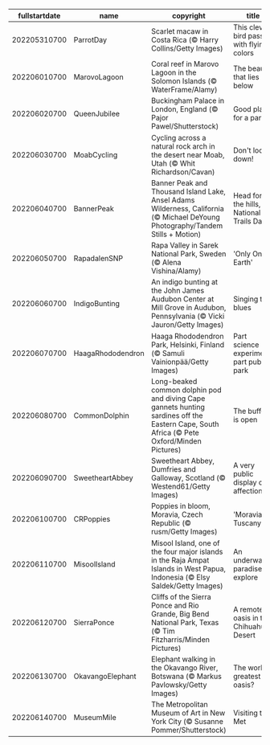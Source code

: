 |fullstartdate|name|copyright|title|image|
|--|--|--|--|--|
202205310700|ParrotDay|Scarlet macaw in Costa Rica (© Harry Collins/Getty Images)|This clever bird passes with flying colors|![](/en-US/2022/06/202205310700ParrotDay.jpg)|
202206010700|MarovoLagoon|Coral reef in Marovo Lagoon in the Solomon Islands (© WaterFrame/Alamy)|The beauty that lies below|![](/en-US/2022/06/202206010700MarovoLagoon.jpg)|
202206020700|QueenJubilee|Buckingham Palace in London, England (© Pajor Pawel/Shutterstock)|Good place for a party|![](/en-US/2022/06/202206020700QueenJubilee.jpg)|
202206030700|MoabCycling|Cycling across a natural rock arch in the desert near Moab, Utah (© Whit Richardson/Cavan)|Don't look down!|![](/en-US/2022/06/202206030700MoabCycling.jpg)|
202206040700|BannerPeak|Banner Peak and Thousand Island Lake, Ansel Adams Wilderness, California (© Michael DeYoung Photography/Tandem Stills + Motion)|Head for the hills, it's National Trails Day!|![](/en-US/2022/06/202206040700BannerPeak.jpg)|
202206050700|RapadalenSNP|Rapa Valley in Sarek National Park, Sweden (© Alena Vishina/Alamy)|'Only One Earth'|![](/en-US/2022/06/202206050700RapadalenSNP.jpg)|
202206060700|IndigoBunting|An indigo bunting at the John James Audubon Center at Mill Grove in Audubon, Pennsylvania (© Vicki Jauron/Getty Images)|Singing the blues|![](/en-US/2022/06/202206060700IndigoBunting.jpg)|
202206070700|HaagaRhododendron|Haaga Rhododendron Park, Helsinki, Finland (© Samuli Vainionpää/Getty Images)|Part science experiment, part public park|![](/en-US/2022/06/202206070700HaagaRhododendron.jpg)|
202206080700|CommonDolphin|Long-beaked common dolphin pod and diving Cape gannets hunting sardines off the Eastern Cape, South Africa (© Pete Oxford/Minden Pictures)|The buffet is open|![](/en-US/2022/06/202206080700CommonDolphin.jpg)|
202206090700|SweetheartAbbey|Sweetheart Abbey, Dumfries and Galloway, Scotland (© Westend61/Getty Images)|A very public display of affection|![](/en-US/2022/06/202206090700SweetheartAbbey.jpg)|
202206100700|CRPoppies|Poppies in bloom, Moravia, Czech Republic (© rusm/Getty Images)|'Moravian Tuscany'|![](/en-US/2022/06/202206100700CRPoppies.jpg)|
202206110700|MisoolIsland|Misool Island, one of the four major islands in the Raja Ampat Islands in West Papua, Indonesia (© Elsy Saldek/Getty Images)|An underwater paradise to explore|![](/en-US/2022/06/202206110700MisoolIsland.jpg)|
202206120700|SierraPonce|Cliffs of the Sierra Ponce and Rio Grande, Big Bend National Park, Texas (© Tim Fitzharris/Minden Pictures)|A remote oasis in the Chihuahuan Desert|![](/en-US/2022/06/202206120700SierraPonce.jpg)|
202206130700|OkavangoElephant|Elephant walking in the Okavango River, Botswana (© Markus Pavlowsky/Getty Images)|The world's greatest oasis?|![](/en-US/2022/06/202206130700OkavangoElephant.jpg)|
202206140700|MuseumMile|The Metropolitan Museum of Art in New York City (© Susanne Pommer/Shutterstock)|Visiting the Met|![](/en-US/2022/06/202206140700MuseumMile.jpg)|
